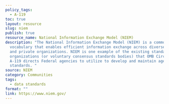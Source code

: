 ```yaml
---
policy_tags:
  - A-119
toc: true
layout: resource
slug: niem
publish: true
resource_name: National Information Exchange Model (NIEM)
description: "The National Information Exchange Model (NIEM) is a common
  vocabulary that enables efficient information exchange across diverse public
  and private organizations. NIEM is one example of the existing standards
  organizations (or voluntary consensus standards bodies) that OMB Circular
  A-119 directs Federal agencies to utilize to develop and maintain agency data
  standards. "
source: NIEM
category: Communities
tags:
  - data standards
format: ""
link: https://www.niem.gov/
---
```

